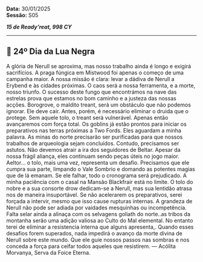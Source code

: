 **Data:** 30/01/2025  
**Sessão:** S05  

***15 de Ready'reat, 998 CY***

---
## 📜 24º Dia da Lua Negra

A glória de Nerull se aproxima, mas nosso trabalho ainda é longo e exigirá sacrifícios. A praga fúngica em Mistwood foi apenas o começo de uma campanha maior. 
A nossa missão é clara: levar a dádiva de Nerull a Erybend e às cidades próximas. O caos será a nossa ferramenta, e a morte, nosso triunfo.
O sucesso deste fungo que encontrámos na nave das estrelas prova que estamos no bom caminho e a justeza das nossas acções.
Borogrove, o maldito treant, será um obstáculo que não podemos ignorar. Ele deve cair. Antes, porém, é necessário eliminar o druida que o protege. Sem aquele tolo, o treant será vulnerável. Apenas então avançaremos com força total.
Os goblins já estão prontos para iniciar os preparativos nas terras próximas a Two Fords. Eles aguardam a minha palavra.
As minas do norte precisarão ser purificadas para que nossos trabalhos de arqueologia sejam concluídos. Contudo, precisamos ser astutos. 
Não devemos atrair a ira dos seguidores de Beltar. Apesar da nossa frágil aliança, eles continuam sendo peças úteis no jogo maior.
Aeltor... o tolo, mais uma vez, representa um desafio. Precisamos que ele cumpra sua parte, limpando o Vale Sombrio e domando as potentes magias que de lá emanam. Se ele falhar, todo o cronograma será prejudicado.
A minha paciência com o casal na Mansão Blackfrair está no limite. O tolo do nobre e a sua  consorte drow dedicam-se a Nerull, mas sua lentidão atrasa nos de maneira insuportável. Se não acelerarem os preparativos, serei forçada a intervir, mesmo que isso cause rupturas internas. A grandeza de Nerull não pode ser adiada por vaidades mesquinhas ou incompetência.
Falta selar ainda a alinaça com os selvagens goliath do norte..as tribos da montanha serão uma adição valiosa ao Culto do Mal elemental.
No entanto terei de eliminar a resistencia interna que alguns apresenta,.
Quando esses desafios forem superados, nada impedirá o avanço da morte divina de Nerull sobre este mundo. Que ele guie nossos passos nas sombras e nos conceda a força para ceifar todos aqueles que resistirem.
— Acólita Morvanya, Serva da Foice Eterna.
